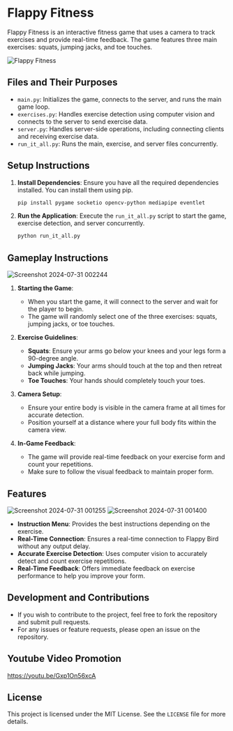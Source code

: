 # Flappy Fitness

Flappy Fitness is an interactive fitness game that uses a camera to track exercises and provide real-time feedback. The game features three main exercises: squats, jumping jacks, and toe touches.

![Flappy Fitness](https://github.com/user-attachments/assets/04277aef-40bf-42c4-8f7c-ade62e6d2e25)

## Files and Their Purposes

- `main.py`: Initializes the game, connects to the server, and runs the main game loop.
- `exercises.py`: Handles exercise detection using computer vision and connects to the server to send exercise data.
- `server.py`: Handles server-side operations, including connecting clients and receiving exercise data.
- `run_it_all.py`: Runs the main, exercise, and server files concurrently.

## Setup Instructions

1. **Install Dependencies**: Ensure you have all the required dependencies installed. You can install them using pip.
    ```bash
    pip install pygame socketio opencv-python mediapipe eventlet
    ```

2. **Run the Application**: Execute the `run_it_all.py` script to start the game, exercise detection, and server concurrently.
    ```bash
    python run_it_all.py
    ```

## Gameplay Instructions

![Screenshot 2024-07-31 002244](https://github.com/user-attachments/assets/050b2950-257c-438f-b23a-b5905b7987f0)

1. **Starting the Game**:
    - When you start the game, it will connect to the server and wait for the player to begin.
    - The game will randomly select one of the three exercises: squats, jumping jacks, or toe touches.

2. **Exercise Guidelines**:
    - **Squats**: Ensure your arms go below your knees and your legs form a 90-degree angle.
    - **Jumping Jacks**: Your arms should touch at the top and then retreat back while jumping.
    - **Toe Touches**: Your hands should completely touch your toes.

3. **Camera Setup**:
    - Ensure your entire body is visible in the camera frame at all times for accurate detection.
    - Position yourself at a distance where your full body fits within the camera view.

4. **In-Game Feedback**:
    - The game will provide real-time feedback on your exercise form and count your repetitions.
    - Make sure to follow the visual feedback to maintain proper form.

## Features

![Screenshot 2024-07-31 001255](https://github.com/user-attachments/assets/06ee3ce5-f6ab-4733-8609-1bd56880eb5b)
![Screenshot 2024-07-31 001400](https://github.com/user-attachments/assets/57e5709a-6d33-4a56-ba08-5764ca905e5b)

- **Instruction Menu**: Provides the best instructions depending on the exercise.
- **Real-Time Connection**: Ensures a real-time connection to Flappy Bird without any output delay.
- **Accurate Exercise Detection**: Uses computer vision to accurately detect and count exercise repetitions.
- **Real-Time Feedback**: Offers immediate feedback on exercise performance to help you improve your form.

## Development and Contributions

- If you wish to contribute to the project, feel free to fork the repository and submit pull requests.
- For any issues or feature requests, please open an issue on the repository.

## Youtube Video Promotion
https://youtu.be/Gxp1On56xcA

## License

This project is licensed under the MIT License. See the `LICENSE` file for more details.
